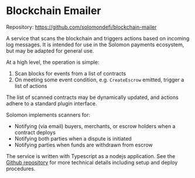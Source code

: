 # Blockchain Emailer

Repository: https://github.com/solomondefi/blockchain-mailer

A service that scans the blockchain and triggers actions based on incoming log messages. It is intended for use in the Solomon payments
ecosystem, but may be adapted for general use.

At a high level, the operation is simple:
1. Scan blocks for events from a list of contracts
2. On meeting some event condition, e.g. `CreateEscrow` emitted, trigger a list of actions

The list of scanned contracts may be dynamically updated, and actions adhere to a standard plugin interface.

Solomon implements scanners for:
- Notifying (via email) buyers, merchants, or escrow holders when a contract deploys
- Notifying both parties when a dispute is initiated
- Notifying parties when funds are withdrawn from escrow

The service is written with Typescript as a nodejs application. See the [Github
repository](https://github.com/solomondefi/blockchain-mailer) for more technical details including setup and deploy procedures.
